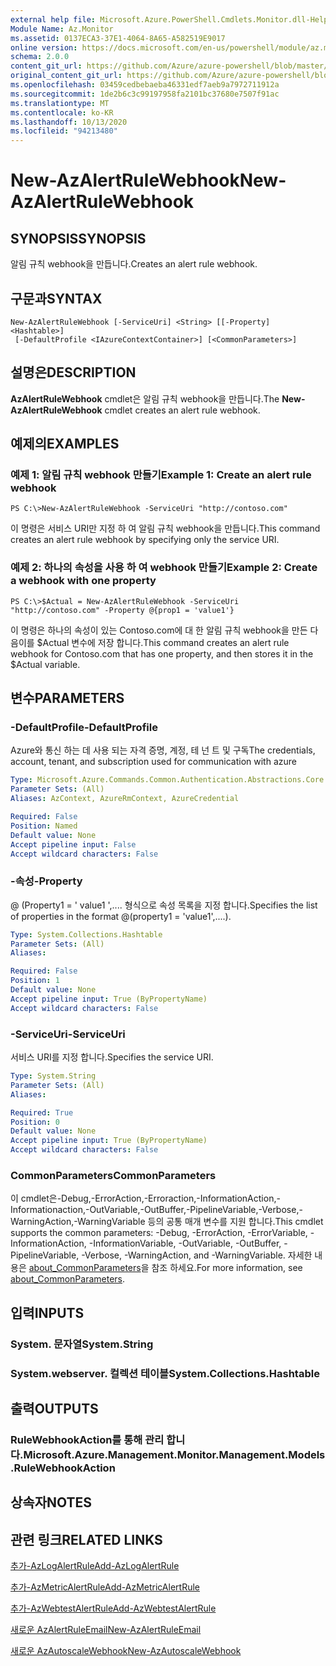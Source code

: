 ```yaml
---
external help file: Microsoft.Azure.PowerShell.Cmdlets.Monitor.dll-Help.xml
Module Name: Az.Monitor
ms.assetid: 0137ECA3-37E1-4064-8A65-A582519E9017
online version: https://docs.microsoft.com/en-us/powershell/module/az.monitor/new-azalertrulewebhook
schema: 2.0.0
content_git_url: https://github.com/Azure/azure-powershell/blob/master/src/Monitor/Monitor/help/New-AzAlertRuleWebhook.md
original_content_git_url: https://github.com/Azure/azure-powershell/blob/master/src/Monitor/Monitor/help/New-AzAlertRuleWebhook.md
ms.openlocfilehash: 03459cedbebaeba46331edf7aeb9a7972711912a
ms.sourcegitcommit: 1de2b6c3c99197958fa2101bc37680e7507f91ac
ms.translationtype: MT
ms.contentlocale: ko-KR
ms.lasthandoff: 10/13/2020
ms.locfileid: "94213480"
---
```

# <span data-ttu-id="c66b2-101">New-AzAlertRuleWebhook</span><span class="sxs-lookup"><span data-stu-id="c66b2-101">New-AzAlertRuleWebhook</span></span>

## <span data-ttu-id="c66b2-102">SYNOPSIS</span><span class="sxs-lookup"><span data-stu-id="c66b2-102">SYNOPSIS</span></span>
<span data-ttu-id="c66b2-103">알림 규칙 webhook을 만듭니다.</span><span class="sxs-lookup"><span data-stu-id="c66b2-103">Creates an alert rule webhook.</span></span>

## <span data-ttu-id="c66b2-104">구문과</span><span class="sxs-lookup"><span data-stu-id="c66b2-104">SYNTAX</span></span>

```
New-AzAlertRuleWebhook [-ServiceUri] <String> [[-Property] <Hashtable>]
 [-DefaultProfile <IAzureContextContainer>] [<CommonParameters>]
```

## <span data-ttu-id="c66b2-105">설명은</span><span class="sxs-lookup"><span data-stu-id="c66b2-105">DESCRIPTION</span></span>
<span data-ttu-id="c66b2-106">**AzAlertRuleWebhook** cmdlet은 알림 규칙 webhook을 만듭니다.</span><span class="sxs-lookup"><span data-stu-id="c66b2-106">The **New-AzAlertRuleWebhook** cmdlet creates an alert rule webhook.</span></span>

## <span data-ttu-id="c66b2-107">예제의</span><span class="sxs-lookup"><span data-stu-id="c66b2-107">EXAMPLES</span></span>

### <span data-ttu-id="c66b2-108">예제 1: 알림 규칙 webhook 만들기</span><span class="sxs-lookup"><span data-stu-id="c66b2-108">Example 1: Create an alert rule webhook</span></span>
```
PS C:\>New-AzAlertRuleWebhook -ServiceUri "http://contoso.com"
```

<span data-ttu-id="c66b2-109">이 명령은 서비스 URI만 지정 하 여 알림 규칙 webhook을 만듭니다.</span><span class="sxs-lookup"><span data-stu-id="c66b2-109">This command creates an alert rule webhook by specifying only the service URI.</span></span>

### <span data-ttu-id="c66b2-110">예제 2: 하나의 속성을 사용 하 여 webhook 만들기</span><span class="sxs-lookup"><span data-stu-id="c66b2-110">Example 2: Create a webhook with one property</span></span>
```
PS C:\>$Actual = New-AzAlertRuleWebhook -ServiceUri "http://contoso.com" -Property @{prop1 = 'value1'}
```

<span data-ttu-id="c66b2-111">이 명령은 하나의 속성이 있는 Contoso.com에 대 한 알림 규칙 webhook을 만든 다음이를 $Actual 변수에 저장 합니다.</span><span class="sxs-lookup"><span data-stu-id="c66b2-111">This command creates an alert rule webhook for Contoso.com that has one property, and then stores it in the $Actual variable.</span></span>

## <span data-ttu-id="c66b2-112">변수</span><span class="sxs-lookup"><span data-stu-id="c66b2-112">PARAMETERS</span></span>

### <span data-ttu-id="c66b2-113">-DefaultProfile</span><span class="sxs-lookup"><span data-stu-id="c66b2-113">-DefaultProfile</span></span>
<span data-ttu-id="c66b2-114">Azure와 통신 하는 데 사용 되는 자격 증명, 계정, 테 넌 트 및 구독</span><span class="sxs-lookup"><span data-stu-id="c66b2-114">The credentials, account, tenant, and subscription used for communication with azure</span></span>

```yaml
Type: Microsoft.Azure.Commands.Common.Authentication.Abstractions.Core.IAzureContextContainer
Parameter Sets: (All)
Aliases: AzContext, AzureRmContext, AzureCredential

Required: False
Position: Named
Default value: None
Accept pipeline input: False
Accept wildcard characters: False
```

### <span data-ttu-id="c66b2-115">-속성</span><span class="sxs-lookup"><span data-stu-id="c66b2-115">-Property</span></span>
<span data-ttu-id="c66b2-116">@ (Property1 = ' value1 ',.... 형식으로 속성 목록을 지정 합니다.</span><span class="sxs-lookup"><span data-stu-id="c66b2-116">Specifies the list of properties in the format @(property1 = 'value1',....).</span></span>

```yaml
Type: System.Collections.Hashtable
Parameter Sets: (All)
Aliases:

Required: False
Position: 1
Default value: None
Accept pipeline input: True (ByPropertyName)
Accept wildcard characters: False
```

### <span data-ttu-id="c66b2-117">-ServiceUri</span><span class="sxs-lookup"><span data-stu-id="c66b2-117">-ServiceUri</span></span>
<span data-ttu-id="c66b2-118">서비스 URI를 지정 합니다.</span><span class="sxs-lookup"><span data-stu-id="c66b2-118">Specifies the service URI.</span></span>

```yaml
Type: System.String
Parameter Sets: (All)
Aliases:

Required: True
Position: 0
Default value: None
Accept pipeline input: True (ByPropertyName)
Accept wildcard characters: False
```

### <span data-ttu-id="c66b2-119">CommonParameters</span><span class="sxs-lookup"><span data-stu-id="c66b2-119">CommonParameters</span></span>
<span data-ttu-id="c66b2-120">이 cmdlet은-Debug,-ErrorAction,-Erroraction,-InformationAction,-Informationaction,-OutVariable,-OutBuffer,-PipelineVariable,-Verbose,-WarningAction,-WarningVariable 등의 공통 매개 변수를 지원 합니다.</span><span class="sxs-lookup"><span data-stu-id="c66b2-120">This cmdlet supports the common parameters: -Debug, -ErrorAction, -ErrorVariable, -InformationAction, -InformationVariable, -OutVariable, -OutBuffer, -PipelineVariable, -Verbose, -WarningAction, and -WarningVariable.</span></span> <span data-ttu-id="c66b2-121">자세한 내용은 [about_CommonParameters](http://go.microsoft.com/fwlink/?LinkID=113216)을 참조 하세요.</span><span class="sxs-lookup"><span data-stu-id="c66b2-121">For more information, see [about_CommonParameters](http://go.microsoft.com/fwlink/?LinkID=113216).</span></span>

## <span data-ttu-id="c66b2-122">입력</span><span class="sxs-lookup"><span data-stu-id="c66b2-122">INPUTS</span></span>

### <span data-ttu-id="c66b2-123">System. 문자열</span><span class="sxs-lookup"><span data-stu-id="c66b2-123">System.String</span></span>

### <span data-ttu-id="c66b2-124">System.webserver. 컬렉션 테이블</span><span class="sxs-lookup"><span data-stu-id="c66b2-124">System.Collections.Hashtable</span></span>

## <span data-ttu-id="c66b2-125">출력</span><span class="sxs-lookup"><span data-stu-id="c66b2-125">OUTPUTS</span></span>

### <span data-ttu-id="c66b2-126">RuleWebhookAction를 통해 관리 합니다.</span><span class="sxs-lookup"><span data-stu-id="c66b2-126">Microsoft.Azure.Management.Monitor.Management.Models.RuleWebhookAction</span></span>

## <span data-ttu-id="c66b2-127">상속자</span><span class="sxs-lookup"><span data-stu-id="c66b2-127">NOTES</span></span>

## <span data-ttu-id="c66b2-128">관련 링크</span><span class="sxs-lookup"><span data-stu-id="c66b2-128">RELATED LINKS</span></span>

[<span data-ttu-id="c66b2-129">추가-AzLogAlertRule</span><span class="sxs-lookup"><span data-stu-id="c66b2-129">Add-AzLogAlertRule</span></span>](./Add-AzLogAlertRule.md)

[<span data-ttu-id="c66b2-130">추가-AzMetricAlertRule</span><span class="sxs-lookup"><span data-stu-id="c66b2-130">Add-AzMetricAlertRule</span></span>](./Add-AzMetricAlertRule.md)

[<span data-ttu-id="c66b2-131">추가-AzWebtestAlertRule</span><span class="sxs-lookup"><span data-stu-id="c66b2-131">Add-AzWebtestAlertRule</span></span>](./Add-AzWebtestAlertRule.md)

[<span data-ttu-id="c66b2-132">새로운 AzAlertRuleEmail</span><span class="sxs-lookup"><span data-stu-id="c66b2-132">New-AzAlertRuleEmail</span></span>](./New-AzAlertRuleEmail.md)

[<span data-ttu-id="c66b2-133">새로운 AzAutoscaleWebhook</span><span class="sxs-lookup"><span data-stu-id="c66b2-133">New-AzAutoscaleWebhook</span></span>](./New-AzAutoscaleWebhook.md)


